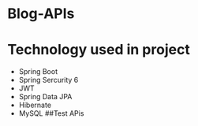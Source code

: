 # Blog-APIs
# Technology used in project
- Spring Boot
- Spring Sercurity 6
- JWT
- Spring Data JPA
- Hibernate
- MySQL
##Test APis

